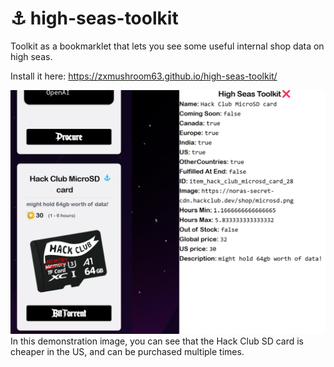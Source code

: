 # ⚓ high-seas-toolkit
Toolkit as a bookmarklet that lets you see some useful internal shop data on high seas.

Install it here: https://zxmushroom63.github.io/high-seas-toolkit/


![Demonstration image showing hidden data about high seas objects](demo.png)
In this demonstration image, you can see that the Hack Club SD card is cheaper in the US, and can be purchased multiple times.
